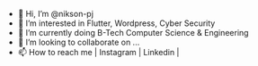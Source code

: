 - 👋 Hi, I’m @nikson-pj
- 👀 I’m interested in Flutter, Wordpress, Cyber Security
- 🌱 I’m currently doing B-Tech Computer Science & Engineering
- 💞️ I’m looking to collaborate on ...
- 📫 How to reach me | Instagram | Linkedin |

<!---
nikson-pj/nikson-pj is a ✨ special ✨ repository because its `README.md` (this file) appears on your GitHub profile.
You can click the Preview link to take a look at your changes.
--->
